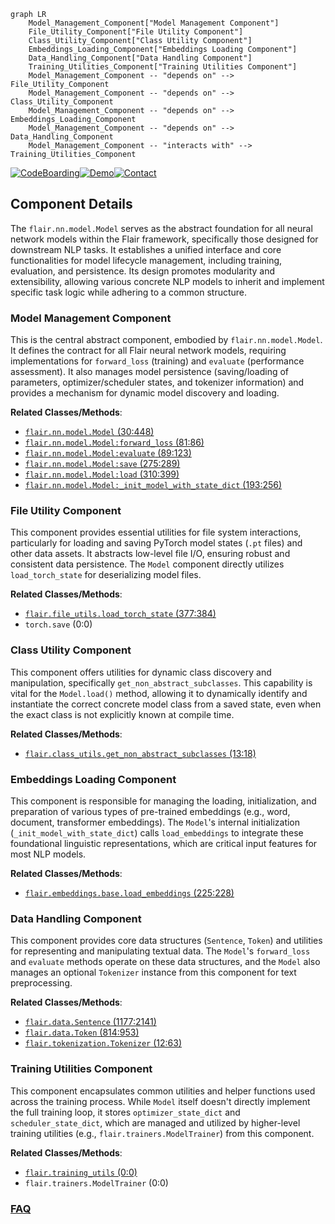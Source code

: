 ```mermaid
graph LR
    Model_Management_Component["Model Management Component"]
    File_Utility_Component["File Utility Component"]
    Class_Utility_Component["Class Utility Component"]
    Embeddings_Loading_Component["Embeddings Loading Component"]
    Data_Handling_Component["Data Handling Component"]
    Training_Utilities_Component["Training Utilities Component"]
    Model_Management_Component -- "depends on" --> File_Utility_Component
    Model_Management_Component -- "depends on" --> Class_Utility_Component
    Model_Management_Component -- "depends on" --> Embeddings_Loading_Component
    Model_Management_Component -- "depends on" --> Data_Handling_Component
    Model_Management_Component -- "interacts with" --> Training_Utilities_Component
```
[![CodeBoarding](https://img.shields.io/badge/Generated%20by-CodeBoarding-9cf?style=flat-square)](https://github.com/CodeBoarding/GeneratedOnBoardings)[![Demo](https://img.shields.io/badge/Try%20our-Demo-blue?style=flat-square)](https://www.codeboarding.org/demo)[![Contact](https://img.shields.io/badge/Contact%20us%20-%20contact@codeboarding.org-lightgrey?style=flat-square)](mailto:contact@codeboarding.org)

## Component Details

The `flair.nn.model.Model` serves as the abstract foundation for all neural network models within the Flair framework, specifically those designed for downstream NLP tasks. It establishes a unified interface and core functionalities for model lifecycle management, including training, evaluation, and persistence. Its design promotes modularity and extensibility, allowing various concrete NLP models to inherit and implement specific task logic while adhering to a common structure.

### Model Management Component
This is the central abstract component, embodied by `flair.nn.model.Model`. It defines the contract for all Flair neural network models, requiring implementations for `forward_loss` (training) and `evaluate` (performance assessment). It also manages model persistence (saving/loading of parameters, optimizer/scheduler states, and tokenizer information) and provides a mechanism for dynamic model discovery and loading.


**Related Classes/Methods**:

- <a href="https://github.com/flairNLP/flair/blob/master/flair/nn/model.py#L30-L448" target="_blank" rel="noopener noreferrer">`flair.nn.model.Model` (30:448)</a>
- <a href="https://github.com/flairNLP/flair/blob/master/flair/nn/model.py#L81-L86" target="_blank" rel="noopener noreferrer">`flair.nn.model.Model:forward_loss` (81:86)</a>
- <a href="https://github.com/flairNLP/flair/blob/master/flair/nn/model.py#L89-L123" target="_blank" rel="noopener noreferrer">`flair.nn.model.Model:evaluate` (89:123)</a>
- <a href="https://github.com/flairNLP/flair/blob/master/flair/nn/model.py#L275-L289" target="_blank" rel="noopener noreferrer">`flair.nn.model.Model:save` (275:289)</a>
- <a href="https://github.com/flairNLP/flair/blob/master/flair/nn/model.py#L310-L399" target="_blank" rel="noopener noreferrer">`flair.nn.model.Model:load` (310:399)</a>
- <a href="https://github.com/flairNLP/flair/blob/master/flair/nn/model.py#L193-L256" target="_blank" rel="noopener noreferrer">`flair.nn.model.Model:_init_model_with_state_dict` (193:256)</a>


### File Utility Component
This component provides essential utilities for file system interactions, particularly for loading and saving PyTorch model states (`.pt` files) and other data assets. It abstracts low-level file I/O, ensuring robust and consistent data persistence. The `Model` component directly utilizes `load_torch_state` for deserializing model files.


**Related Classes/Methods**:

- <a href="https://github.com/flairNLP/flair/blob/master/flair/file_utils.py#L377-L384" target="_blank" rel="noopener noreferrer">`flair.file_utils.load_torch_state` (377:384)</a>
- `torch.save` (0:0)


### Class Utility Component
This component offers utilities for dynamic class discovery and manipulation, specifically `get_non_abstract_subclasses`. This capability is vital for the `Model.load()` method, allowing it to dynamically identify and instantiate the correct concrete model class from a saved state, even when the exact class is not explicitly known at compile time.


**Related Classes/Methods**:

- <a href="https://github.com/flairNLP/flair/blob/master/flair/class_utils.py#L13-L18" target="_blank" rel="noopener noreferrer">`flair.class_utils.get_non_abstract_subclasses` (13:18)</a>


### Embeddings Loading Component
This component is responsible for managing the loading, initialization, and preparation of various types of pre-trained embeddings (e.g., word, document, transformer embeddings). The `Model`'s internal initialization (`_init_model_with_state_dict`) calls `load_embeddings` to integrate these foundational linguistic representations, which are critical input features for most NLP models.


**Related Classes/Methods**:

- <a href="https://github.com/flairNLP/flair/blob/master/flair/embeddings/base.py#L225-L228" target="_blank" rel="noopener noreferrer">`flair.embeddings.base.load_embeddings` (225:228)</a>


### Data Handling Component
This component provides core data structures (`Sentence`, `Token`) and utilities for representing and manipulating textual data. The `Model`'s `forward_loss` and `evaluate` methods operate on these data structures, and the `Model` also manages an optional `Tokenizer` instance from this component for text preprocessing.


**Related Classes/Methods**:

- <a href="https://github.com/flairNLP/flair/blob/master/flair/data.py#L1177-L2141" target="_blank" rel="noopener noreferrer">`flair.data.Sentence` (1177:2141)</a>
- <a href="https://github.com/flairNLP/flair/blob/master/flair/data.py#L814-L953" target="_blank" rel="noopener noreferrer">`flair.data.Token` (814:953)</a>
- <a href="https://github.com/flairNLP/flair/blob/master/flair/tokenization.py#L12-L63" target="_blank" rel="noopener noreferrer">`flair.tokenization.Tokenizer` (12:63)</a>


### Training Utilities Component
This component encapsulates common utilities and helper functions used across the training process. While `Model` itself doesn't directly implement the full training loop, it stores `optimizer_state_dict` and `scheduler_state_dict`, which are managed and utilized by higher-level training utilities (e.g., `flair.trainers.ModelTrainer`) from this component.


**Related Classes/Methods**:

- <a href="https://github.com/flairNLP/flair/blob/master/flair/training_utils.py#L0-L0" target="_blank" rel="noopener noreferrer">`flair.training_utils` (0:0)</a>
- `flair.trainers.ModelTrainer` (0:0)




### [FAQ](https://github.com/CodeBoarding/GeneratedOnBoardings/tree/main?tab=readme-ov-file#faq)